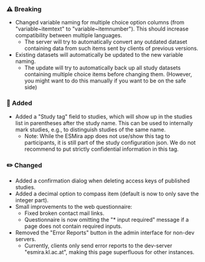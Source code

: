### ⚠️ Breaking
- Changed variable naming for multiple choice option columns (from "variable~itemtext" to "variable~itemnumber"). This should increase compatibility between multiple languages.
  - The server will try to automatically convert any outdated dataset containing data from such items sent by clients of previous versions.
- Existing datasets will automatically be updated to the new variable naming.
  - The update will try to automatically back up all study datasets containing multiple choice items before changing them. (However, you might want to do this manually if you want to be on the safe side)

### 🚀 Added

- Added a "Study tag" field to studies, which will show up in the studies list in parentheses after the study name. This can be used to internally mark studies, e.g., to distinguish studies of the same name.
  - Note: While the ESMira app does not use/show this tag to participants, it is still part of the study configuration json. We do not recommend to put strictly confidential information in this tag.

### ✏️ Changed

- Added a confirmation dialog when deleting access keys of published studies.
- Added a decimal option to compass item (default is now to only save the integer part).
- Small improvements to the web questionnaire:
  - Fixed broken contact mail links.
  - Questionnaire is now omitting the "* input required" message if a page does not contain required inputs.
- Removed the "Error Reports" button in the admin interface for non-dev servers.
  - Currently, clients only send error reports to the dev-server "esmira.kl.ac.at", making this page superfluous for other instances.